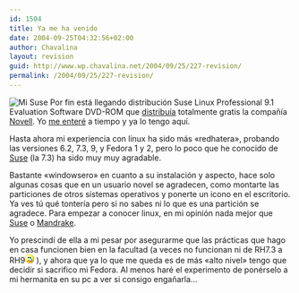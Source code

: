 ```yaml
---
id: 1504
title: Ya me ha venido
date: 2004-09-25T04:32:56+02:00
author: Chavalina
layout: revision
guid: http://www.wp.chavalina.net/2004/09/25/227-revision/
permalink: /2004/09/25/227-revision/
---
```

<img class="imgizqda" src="http://www.chavalina.net/imagenes/fotos/suse.jpg" alt="Mi Suse" /> Por fin está llegando distribuci&oacute;n Suse Linux Professional 9.1 Evaluation Software DVD-ROM que <a href="http://www.novell.com/community/linux/orderover.php" target="_blank">distribu&iacute;a</a> totalmente gratis la compa&ntilde;&iacute;a <a href="http://www.novell.com/" target="_blank">Novell</a>. Yo <a href="http://cek.bitacoras.com/archivos/2004/08/30/novell_te_envia_suse_91_gratis_a_casa/" target="_blank">me enteré</a> a tiempo y ya lo tengo aqu&iacute;.

Hasta ahora mi experiencia con linux ha sido más «redhatera», probando las versiones 6.2, 7.3, 9, y Fedora 1 y 2, pero lo poco que he conocido de <a href="http://www.suse.de/es/" target="_blank">Suse</a> (la 7.3) ha sido muy muy agradable.

Bastante «windowsero» en cuanto a su instalaci&oacute;n y aspecto, hace solo algunas cosas que en un usuario novel se agradecen, como montarte las particiones de otros sistemas operativos y ponerte un icono en el escritorio. Ya ves t&uacute; qué tonter&iacute;a pero si no sabes ni lo que es una partici&oacute;n se agradece. Para empezar a conocer linux, en mi opini&oacute;n nada mejor que <a href="http://www.suse.de/es/" target="_blank">Suse</a> o <a href="http://www.mandrakelinux.com/es/" target="_blank">Mandrake</a>.

Yo prescind&iacute; de ella a mi pesar por asegurarme que las prácticas que hago en casa funcionen bien en la facultad (a veces no funcionan ni de RH7.3 a RH9![llorar](/imagenes/emoticonos/llorar.gif) ), y ahora que ya lo que me queda es de más «alto nivel» tengo que decidir si sacrifico mi Fedora. Al menos haré el experimento de ponérselo a mi hermanita en su pc a ver si consigo enga&ntilde;arla…